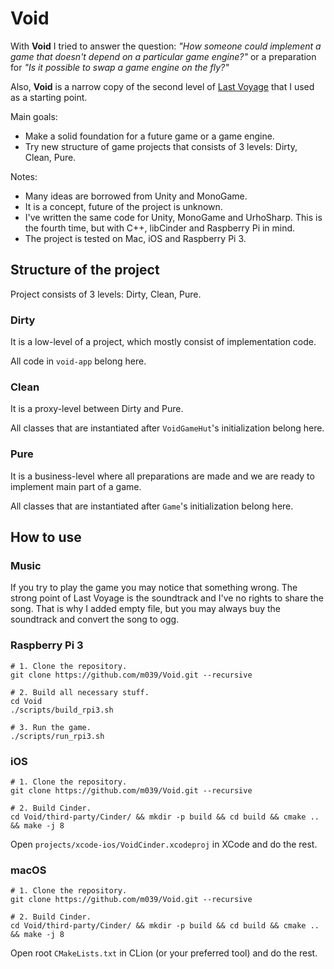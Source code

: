 # Void

With **Void** I tried to answer the question: *"How someone could implement a game that doesn't depend on a particular game engine?"* or a preparation for *"Is it possible to swap a game engine on the fly?"*

Also, **Void** is a narrow copy of the second level of [Last Voyage](http://lastvoyage.co) that I used as a starting point.

Main goals:

* Make a solid foundation for a future game or a game engine.
* Try new structure of game projects that consists of 3 levels: Dirty, Clean, Pure.

Notes:

* Many ideas are borrowed from Unity and MonoGame.
* It is a concept, future of the project is unknown.
* I've written the same code for Unity, MonoGame and UrhoSharp. This is the fourth time, but with C++, libCinder and Raspberry Pi in mind.
* The project is tested on Mac, iOS and Raspberry Pi 3.

## Structure of the project

Project consists of 3 levels: Dirty, Clean, Pure.
 
### Dirty

It is a low-level of a project, which mostly consist of implementation code.

All code in `void-app` belong here.

### Clean

It is a proxy-level between Dirty and Pure.

All classes that are instantiated after `VoidGameHut`'s initialization belong here.

### Pure

It is a business-level where all preparations are made and we are ready to implement main part of a game.

All classes that are instantiated after `Game`'s initialization belong here.

## How to use

### Music

If you try to play the game you may notice that something wrong. The strong point of Last Voyage is the soundtrack and I've no rights to share the song. That is why I added empty file, but you may always buy the soundtrack and convert the song to ogg.

### Raspberry Pi 3

    # 1. Clone the repository.
    git clone https://github.com/m039/Void.git --recursive
    
    # 2. Build all necessary stuff.
    cd Void
    ./scripts/build_rpi3.sh
    
    # 3. Run the game.
    ./scripts/run_rpi3.sh

### iOS

    # 1. Clone the repository.
    git clone https://github.com/m039/Void.git --recursive
    
    # 2. Build Cinder.
    cd Void/third-party/Cinder/ && mkdir -p build && cd build && cmake .. && make -j 8

Open `projects/xcode-ios/VoidCinder.xcodeproj` in XCode and do the rest.

### macOS

    # 1. Clone the repository.
    git clone https://github.com/m039/Void.git --recursive
    
    # 2. Build Cinder.
    cd Void/third-party/Cinder/ && mkdir -p build && cd build && cmake .. && make -j 8

Open root `CMakeLists.txt` in CLion (or your preferred tool) and do the rest.
